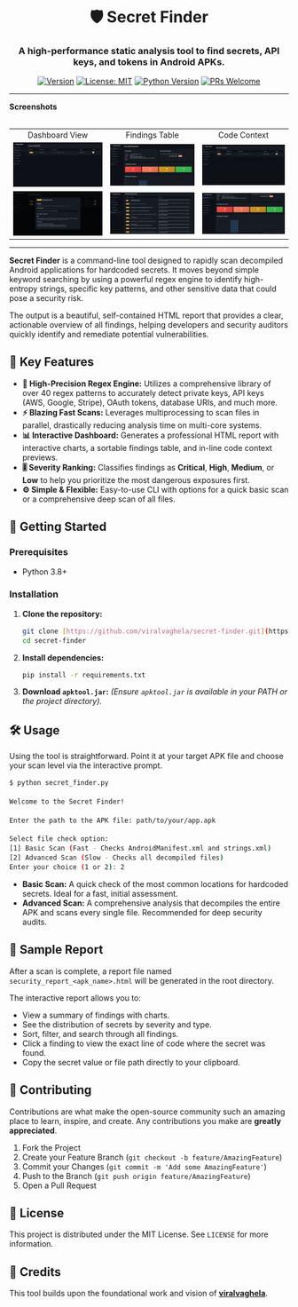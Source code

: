 <div align="center">

# 🛡️ Secret Finder

### A high-performance static analysis tool to find secrets, API keys, and tokens in Android APKs.

[![Version](https://img.shields.io/badge/version-2.0.0-blue.svg)](https://github.com/viralvaghela)
[![License: MIT](https://img.shields.io/badge/License-MIT-yellow.svg)](https://opensource.org/licenses/MIT)
[![Python Version](https://img.shields.io/badge/python-3.8+-blue.svg)](https://www.python.org/downloads/)
[![PRs Welcome](https://img.shields.io/badge/PRs-welcome-brightgreen.svg)](https://github.com/viralvaghela/secret-finder/pulls)

</div>

---


<summary><strong> Screenshots</strong></summary>
<br>
<table>
  <tr>
    <td align="center">Dashboard View</td>
    <td align="center">Findings Table</td>
    <td align="center">Code Context</td>
  </tr>
  <tr>
    <td><img src="./screenshots/1.png" alt="Interactive HTML Report - Dashboard" width="280"></td>
    <td><img src="./screenshots/2.png" alt="Interactive HTML Report - Findings Table" width="280"></td>
    <td><img src="./screenshots/3.png" alt="Interactive HTML Report - Code Context" width="280"></td>
  </tr>
    <tr>
    <td><img src="./screenshots/4.png" alt="Interactive HTML Report - Dashboard Dark" width="280"></td>
    <td><img src="./screenshots/5.png" alt="Interactive HTML Report - Findings Table Dark" width="280"></td>
    <td><img src="./screenshots/6.png" alt="Interactive HTML Report - Code Context Dark" width="280"></td>
  </tr>
</table>


---

**Secret Finder** is a command-line tool designed to rapidly scan decompiled Android applications for hardcoded secrets. It moves beyond simple keyword searching by using a powerful regex engine to identify high-entropy strings, specific key patterns, and other sensitive data that could pose a security risk.

The output is a beautiful, self-contained HTML report that provides a clear, actionable overview of all findings, helping developers and security auditors quickly identify and remediate potential vulnerabilities.

## 🌟 Key Features

* **🎯 High-Precision Regex Engine:** Utilizes a comprehensive library of over 40 regex patterns to accurately detect private keys, API keys (AWS, Google, Stripe), OAuth tokens, database URIs, and much more.
* **⚡️ Blazing Fast Scans:** Leverages multiprocessing to scan files in parallel, drastically reducing analysis time on multi-core systems.
* **📊 Interactive Dashboard:** Generates a professional HTML report with interactive charts, a sortable findings table, and in-line code context previews.
* **🎚️ Severity Ranking:** Classifies findings as **Critical**, **High**, **Medium**, or **Low** to help you prioritize the most dangerous exposures first.
* **⚙️ Simple & Flexible:** Easy-to-use CLI with options for a quick basic scan or a comprehensive deep scan of all files.

## 🚀 Getting Started

### Prerequisites

* Python 3.8+

### Installation

1.  **Clone the repository:**
    ```bash
    git clone [https://github.com/viralvaghela/secret-finder.git](https://github.com/viralvaghela/secret-finder.git)
    cd secret-finder
    ```

2.  **Install dependencies:**
    ```bash
    pip install -r requirements.txt
    ```

3.  **Download `apktool.jar`:**
    *(Ensure `apktool.jar` is available in your PATH or the project directory).*

## 🛠️ Usage

Using the tool is straightforward. Point it at your target APK file and choose your scan level via the interactive prompt.

```sh
$ python secret_finder.py

Welcome to the Secret Finder!

Enter the path to the APK file: path/to/your/app.apk

Select file check option:
[1] Basic Scan (Fast - Checks AndroidManifest.xml and strings.xml)
[2] Advanced Scan (Slow - Checks all decompiled files)
Enter your choice (1 or 2): 2
```

* **Basic Scan:** A quick check of the most common locations for hardcoded secrets. Ideal for a fast, initial assessment.
* **Advanced Scan:** A comprehensive analysis that decompiles the entire APK and scans every single file. Recommended for deep security audits.

## 📄 Sample Report

After a scan is complete, a report file named `security_report_<apk_name>.html` will be generated in the root directory.

The interactive report allows you to:
* View a summary of findings with charts.
* See the distribution of secrets by severity and type.
* Sort, filter, and search through all findings.
* Click a finding to view the exact line of code where the secret was found.
* Copy the secret value or file path directly to your clipboard.

## 🤝 Contributing

Contributions are what make the open-source community such an amazing place to learn, inspire, and create. Any contributions you make are **greatly appreciated**.

1.  Fork the Project
2.  Create your Feature Branch (`git checkout -b feature/AmazingFeature`)
3.  Commit your Changes (`git commit -m 'Add some AmazingFeature'`)
4.  Push to the Branch (`git push origin feature/AmazingFeature`)
5.  Open a Pull Request

## 📜 License

This project is distributed under the MIT License. See `LICENSE` for more information.

## 🙏 Credits

This tool builds upon the foundational work and vision of **[viralvaghela](https://github.com/viralvaghela)**.
